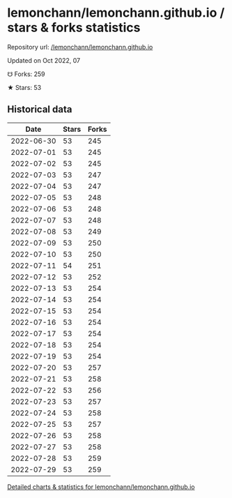 # lemonchann/lemonchann.github.io / stars & forks statistics

Repository url: [/lemonchann/lemonchann.github.io](https://github.com/lemonchann/lemonchann.github.io)

Updated on Oct 2022, 07

☋ Forks: 259

★ Stars: 53

## Historical data
| Date | Stars | Forks |
|------|-------|-------|
| 2022-06-30 | 53 | 245 | 
| 2022-07-01 | 53 | 245 | 
| 2022-07-02 | 53 | 245 | 
| 2022-07-03 | 53 | 247 | 
| 2022-07-04 | 53 | 247 | 
| 2022-07-05 | 53 | 248 | 
| 2022-07-06 | 53 | 248 | 
| 2022-07-07 | 53 | 248 | 
| 2022-07-08 | 53 | 249 | 
| 2022-07-09 | 53 | 250 | 
| 2022-07-10 | 53 | 250 | 
| 2022-07-11 | 54 | 251 | 
| 2022-07-12 | 53 | 252 | 
| 2022-07-13 | 53 | 254 | 
| 2022-07-14 | 53 | 254 | 
| 2022-07-15 | 53 | 254 | 
| 2022-07-16 | 53 | 254 | 
| 2022-07-17 | 53 | 254 | 
| 2022-07-18 | 53 | 254 | 
| 2022-07-19 | 53 | 254 | 
| 2022-07-20 | 53 | 257 | 
| 2022-07-21 | 53 | 258 | 
| 2022-07-22 | 53 | 256 | 
| 2022-07-23 | 53 | 257 | 
| 2022-07-24 | 53 | 258 | 
| 2022-07-25 | 53 | 257 | 
| 2022-07-26 | 53 | 258 | 
| 2022-07-27 | 53 | 258 | 
| 2022-07-28 | 53 | 259 | 
| 2022-07-29 | 53 | 259 | 


[Detailed charts & statistics for lemonchann/lemonchann.github.io](https://reviewgithub.com/rep/lemonchann/lemonchann.github.io)

